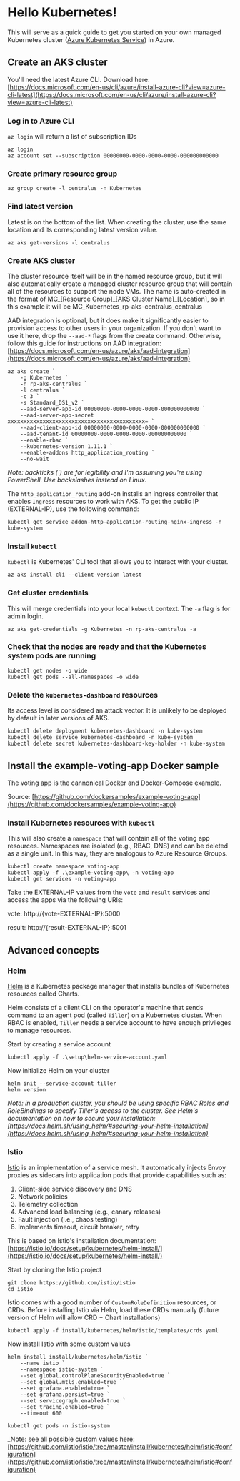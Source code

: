 # Hello Kubernetes!
This will serve as a quick guide to get you started on your own managed Kubernetes cluster ([Azure Kubernetes Service](https://docs.microsoft.com/en-us/azure/aks/intro-kubernetes)) in Azure. 

## Create an AKS cluster
You'll need the latest Azure CLI. Download here: [https://docs.microsoft.com/en-us/cli/azure/install-azure-cli?view=azure-cli-latest](https://docs.microsoft.com/en-us/cli/azure/install-azure-cli?view=azure-cli-latest)

### Log in to Azure CLI
`az login` will return a list of subscription IDs
```
az login
az account set --subscription 00000000-0000-0000-0000-000000000000
```

### Create primary resource group
```
az group create -l centralus -n Kubernetes
```

### Find latest version
Latest is on the bottom of the list. When creating the cluster, use the same location and its corresponding latest version value.
```
az aks get-versions -l centralus
```

### Create AKS cluster
The cluster resource itself will be in the named resource group, but it will also automatically create a managed cluster resource group that will contain all of the resources to support the node VMs. The name is auto-created in the format of MC_[Resource Group]\_[AKS Cluster Name]\_[Location], so in this example it will be MC_Kubernetes_rp-aks-centralus_centralus

AAD integration is optional, but it does make it significantly easier to provision access to other users in your organization. If you don't want to use it here, drop the `--aad-*` flags from the create command. Otherwise, follow this guide for instructions on AAD integration: [https://docs.microsoft.com/en-us/azure/aks/aad-integration](https://docs.microsoft.com/en-us/azure/aks/aad-integration)
```
az aks create `
    -g Kubernetes `
    -n rp-aks-centralus `
    -l centralus `
    -c 3 `
    -s Standard_DS1_v2 `
    --aad-server-app-id 00000000-0000-0000-0000-000000000000 `
    --aad-server-app-secret xxxxxxxxxxxxxxxxxxxxxxxxxxxxxxxxxxxxxxxxxxx= `
    --aad-client-app-id 00000000-0000-0000-0000-000000000000 `
    --aad-tenant-id 00000000-0000-0000-0000-000000000000 `
    --enable-rbac `
    --kubernetes-version 1.11.1 `
    --enable-addons http_application_routing `
    --no-wait
```
_Note: backticks (`) are for legibility and I'm assuming you're using PowerShell. Use backslashes instead on Linux._

The `http_application_routing` add-on installs an ingress controller that enables `Ingress` resources to work with AKS. To get the public IP (EXTERNAL-IP), use the following command:
```
kubectl get service addon-http-application-routing-nginx-ingress -n kube-system
```

### Install `kubectl`
`kubectl` is Kubernetes' CLI tool that allows you to interact with your cluster.
```
az aks install-cli --client-version latest
```

### Get cluster credentials
This will merge credentials into your local `kubectl` context. The `-a` flag is for admin login.
```
az aks get-credentials -g Kubernetes -n rp-aks-centralus -a
```

### Check that the nodes are ready and that the Kubernetes system pods are running
```
kubectl get nodes -o wide
kubectl get pods --all-namespaces -o wide
```

### Delete the `kubernetes-dashboard` resources 
Its access level is considered an attack vector. It is unlikely to be deployed by default in later versions of AKS.
```
kubectl delete deployment kubernetes-dashboard -n kube-system
kubectl delete service kubernetes-dashboard -n kube-system
kubectl delete secret kubernetes-dashboard-key-holder -n kube-system
```

## Install the example-voting-app Docker sample
The voting app is the cannonical Docker and Docker-Compose example. 

Source: [https://github.com/dockersamples/example-voting-app](https://github.com/dockersamples/example-voting-app)

### Install Kubernetes resources with `kubectl`
This will also create a `namespace` that will contain all of the voting app resources. Namespaces are isolated (e.g., RBAC, DNS) and can be deleted as a single unit. In this way, they are analogous to Azure Resource Groups.
```
kubectl create namespace voting-app
kubectl apply -f .\example-voting-app\ -n voting-app
kubectl get services -n voting-app
```

Take the EXTERNAL-IP values from the `vote` and `result` services and access the apps via the following URIs:

vote: http://{vote-EXTERNAL-IP}:5000

result: http://{result-EXTERNAL-IP}:5001

## Advanced concepts

### Helm
[Helm](https://helm.sh/) is a Kubernetes package manager that installs bundles of Kubernetes resources called Charts. 

Helm consists of a client CLI on the operator's machine that sends command to an agent pod (called `Tiller`) on a Kubernetes cluster. When RBAC is enabled, `Tiller` needs a service account to have enough privileges to manage resources.

Start by creating a service account
```
kubectl apply -f .\setup\helm-service-account.yaml
```

Now initialize Helm on your cluster
```
helm init --service-account tiller
helm version
```
_Note: in a production cluster, you should be using specific RBAC Roles and RoleBindings to specify Tiller's access to the cluster. See Helm's documentation on how to secure your installation: [https://docs.helm.sh/using_helm/#securing-your-helm-installation](https://docs.helm.sh/using_helm/#securing-your-helm-installation)_

### Istio
[Istio](https://istio.io) is an implementation of a service mesh. It automatically injects Envoy proxies as sidecars into application pods that provide capabilities such as:

1. Client-side service discovery and DNS
2. Network policies
3. Telemetry collection
4. Advanced load balancing (e.g., canary releases)
5. Fault injection (i.e., chaos testing)
6. Implements timeout, circuit breaker, retry

This is based on Istio's installation documentation: [https://istio.io/docs/setup/kubernetes/helm-install/](https://istio.io/docs/setup/kubernetes/helm-install/)

Start by cloning the Istio project
```
git clone https://github.com/istio/istio
cd istio
```

Istio comes with a good number of `CustomRoleDefinition` resources, or CRDs. Before installing Istio via Helm, load these CRDs manually (future version of Helm will allow CRD + Chart installations)
```
kubectl apply -f install/kubernetes/helm/istio/templates/crds.yaml
```

Now install Istio with some custom values
```
helm install install/kubernetes/helm/istio `
    --name istio `
    --namespace istio-system `
    --set global.controlPlaneSecurityEnabled=true `
    --set global.mtls.enabled=true `
    --set grafana.enabled=true `
    --set grafana.persist=true `
    --set servicegraph.enabled=true `
    --set tracing.enabled=true `
    --timeout 600

kubectl get pods -n istio-system
```
_Note: see all possible custom values here: [https://github.com/istio/istio/tree/master/install/kubernetes/helm/istio#configuration](https://github.com/istio/istio/tree/master/install/kubernetes/helm/istio#configuration)